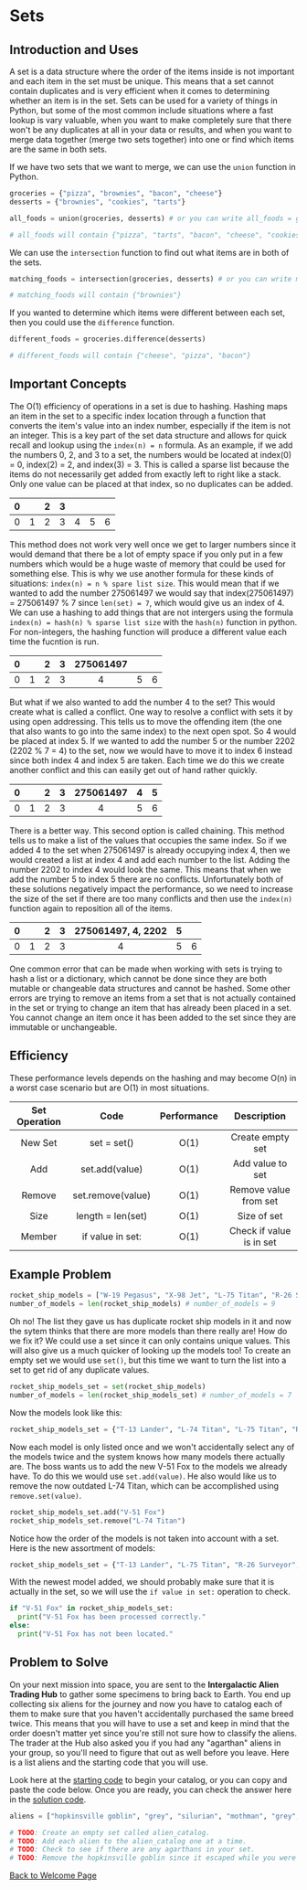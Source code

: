 # Sets

## Introduction and Uses

A set is a data structure where the order of the items inside is not important and each item in the set must be unique. This means that a set cannot contain duplicates and is very efficient when it comes to determining whether an item is in the set. Sets can be used for a variety of things in Python, but some of the most common include situations where a fast lookup is vary valuable, when you want to make completely sure that there won't be any duplicates at all in your data or results, and when you want to merge data together (merge two sets together) into one or find which items are the same in both sets. 

If we have two sets that we want to merge, we can use the `union` function in Python. 

```python
groceries = {"pizza", "brownies", "bacon", "cheese"}
desserts = {"brownies", "cookies", "tarts"}

all_foods = union(groceries, desserts) # or you can write all_foods = groceries | desserts

# all_foods will contain {"pizza", "tarts", "bacon", "cheese", "cookies", "brownies"}
```
We can use the `intersection` function to find out what items are in both of the sets.

```python
matching_foods = intersection(groceries, desserts) # or you can write matching_foods = groceries & desserts

# matching_foods will contain {"brownies"}
```

If you wanted to determine which items were different between each set, then you could use the `difference` function.

```python
different_foods = groceries.difference(desserts)

# different_foods will contain {"cheese", "pizza", "bacon"}
```

## Important Concepts

The O(1) efficiency of operations in a set is due to hashing. Hashing maps an item in the set to a specific index location through a function that converts the item's value into an index number, especially if the item is not an integer. This is a key part of the set data structure and allows for quick recall and lookup using the `index(n) = n` formula. As an example, if we add the numbers 0, 2, and 3 to a set, the numbers would be located at index(0) = 0, index(2) = 2, and index(3) = 3. This is called a sparse list because the items do not necessarily get added from exactly left to right like a stack. Only one value can be placed at that index, so no duplicates can be added.

| 0 |   | 2  | 3  |   |  |  |
| :------: | :------: | :------: | :------: | :------: | :------: |  :------: |
| 0 | 1 | 2 | 3 | 4 | 5 | 6 |

This method does not work very well once we get to larger numbers since it would demand that there be a lot of empty space if you only put in a few numbers which would be a huge waste of memory that could be used for something else. This is why we use another formula for these kinds of situations: `index(n) = n % spare list size`. This would mean that if we wanted to add the number 275061497 we would say that index(275061497) = 275061497 % 7 since `len(set) = 7`, which would give us an index of 4. We can use a hashing to add things that are not intergers using the formula `index(n) = hash(n) % sparse list size` with the `hash(n)` function in python. For non-integers, the hashing function will produce a different value each time the fucntion is run. 

| 0 |   | 2  | 3  | 275061497  |  |  |
| :------: | :------: | :------: | :------: | :------: |  :------: |  :------: |
| 0 | 1 | 2 | 3 | 4 | 5 | 6 |

But what if we also wanted to add the number 4 to the set? This would create what is called a conflict. One way to resolve a conflict with sets it by using open addressing. This tells us to move the offending item (the one that also wants to go into the same index) to the next open spot. So 4 would be placed at index 5. If we wanted to add the number 5 or the number 2202 (2202 % 7 = 4) to the set, now we would have to move it to index 6 instead since both index 4 and index 5 are taken. Each time we do this we create another conflict and this can easily get out of hand rather quickly.  

| 0 |   | 2  | 3  | 275061497  | 4 | 5 |
| :------: | :------: | :------: | :------: | :------: |  :------: |  :------: |
| 0 | 1 | 2 | 3 | 4 | 5 | 6 |

There is a better way. This second option is called chaining. This method tells us to make a list of the values that occupies the same index. So if we added 4 to the set when 275061497 is already occupying index 4, then we would created a list at index 4 and add each number to the list. Adding the number 2202 to index 4 would look the same. This means that when we add the number 5 to index 5 there are no conflicts. Unfortunately both of these solutions negatively impact the performance, so we need to increase the size of the set if there are too many conflicts and then use the `index(n)` function again to reposition all of the items. 

| 0 |   | 2  | 3  | 275061497, 4, 2202  | 5 |  |
| :------: | :------: | :------: | :------: | :------: |  :------: |  :------: |
| 0 | 1 | 2 | 3 | 4 | 5 | 6 |

One common error that can be made when working with sets is trying to hash a list or a dictionary, which cannot be done since they are both mutable or changeable data structures and cannot be hashed. Some other errors are trying to remove an items from a set that is not actually contained in the set or trying to change an item that has already been placed in a set. You cannot change an item once it has been added to the set since they are immutable or unchangeable.

## Efficiency

These performance levels depends on the hashing and may become O(n) in a worst case scenario but are O(1) in most situations. 

| Set Operation | Code | Performance | Description |
| :---: | :---: | :---: | :---: |
| New Set | set = set() | O(1) | Create empty set |
| Add | set.add(value) | O(1) | Add value to set |
| Remove | set.remove(value) | O(1) | Remove value from set |
| Size | length = len(set) | O(1) | Size of set |
| Member | if value in set: | O(1) | Check if value is in set | 

## Example Problem

```python
rocket_ship_models = ["W-19 Pegasus", "X-98 Jet", "L-75 Titan", "R-26 Surveyor", "W-19 Pegasus", "T-13 Lander", "D-47 Echo", "L-74 Titan", "L-75 Titan"]
number_of_models = len(rocket_ship_models) # number_of_models = 9
```

Oh no! The list they gave us has duplicate rocket ship models in it and now the sytem thinks that there are more models than there really are! How do we fix it? We could use a set since it can only contains unique values. This will also give us a much quicker of looking up the models too! To create an empty set we would use `set()`, but this time we want to turn the list into a set to get rid of any duplicate values.

```python
rocket_ship_models_set = set(rocket_ship_models)
number_of_models = len(rocket_ship_models_set) # number_of_models = 7
```
Now the models look like this:

```python
rocket_ship_models_set = {"T-13 Lander", "L-74 Titan", "L-75 Titan", "R-26 Surveyor", "D-47 Echo", "W-19 Pegasus", "X-98 Jet"}
```
Now each model is only listed once and we won't accidentally select any of the models twice and the system knows how many models there actually are. The boss wants us to add the new V-51 Fox to the models we already have. To do this we would use `set.add(value)`. He also would like us to remove the now outdated L-74 Titan, which can be accomplished using `remove.set(value)`.

```python
rocket_ship_models_set.add("V-51 Fox")
rocket_ship_models_set.remove("L-74 Titan")
```

Notice how the order of the models is not taken into account with a set. Here is the new assortment of models:

```python
rocket_ship_models_set = {"T-13 Lander", "L-75 Titan", "R-26 Surveyor", "V-51 Fox", "D-47 Echo", "W-19 Pegasus", "X-98 Jet"}
```
With the newest model added, we should probably make sure that it is actually in the set, so we will use the `if value in set:` operation to check.

```python
if "V-51 Fox" in rocket_ship_models_set:
  print("V-51 Fox has been processed correctly." 
else:
  print("V-51 Fox has not been located." 
```

## Problem to Solve

On your next mission into space, you are sent to the **Intergalactic Alien Trading Hub** to gather some specimens to bring back to Earth. You end up collecting six aliens for the journey and now you have to catalog each of them to make sure that you haven't accidentally purchased the same breed twice. This means that you will have to use a set and keep in mind that the order doesn't matter yet since you're still not sure how to classify the aliens. The trader at the Hub also asked you if you had any "agarthan" aliens in your group, so you'll need to figure that out as well before you leave. Here is a list aliens and the starting code that you will use.

Look here at the [starting code](https://github.com/katereclark/data_structures_tutorial/blob/main/alien_catalog.py) to begin your catalog, or you can copy and paste the code below. Once you are ready, you can check the answer here in the [solution code](https://github.com/katereclark/data_structures_tutorial/blob/main/alien_catalog_solution.py).

```python
aliens = ["hopkinsville goblin", "grey", "silurian", "mothman", "grey", "venusian"]

# TODO: Create an empty set called alien_catalog.
# TODO: Add each alien to the alien_catalog one at a time.
# TODO: Check to see if there are any agarthans in your set.
# TODO: Remove the hopkinsville goblin since it escaped while you were talking to the trader.
```

[Back to Welcome Page](https://github.com/katereclark/data_structures_tutorial/blob/main/0-welcome.md)
